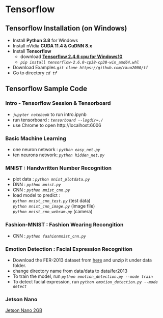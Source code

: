 # Tensorflow 
## Tensorflow Installation (on Windows)
* Install **Python 3.8** for Windows
* Install nVidia **CUDA 11.4 & CuDNN 8.x** 
* Install **Tensorflow** 
  - download **[Tensorflow 2.4.6 cpu for Windows10](https://github.com/fo40225/tensorflow-windows-wheel/tree/master/2.6.0/py38/CPU%2BGPU)** <br />
  - *`pip install tensorflow-2.6.0-cp38-cp38-win_amd64.whl`* <br />
* Download Examples *`git clone https://github.com/rkuo2000/tf`*
* Go to directory *`cd tf`*
## Tensorflow Sample Code
### Intro - Tensorflow Session & Tensorboard 
* *`jupyter notebook`* to run intro.ipynb
* run tensorboard : *`tensorboard --logdir=./`*
* use Chrome to open http://localhost:6006
### Basic Machine Learning
* one neuron network : *`python easy_net.py`*
* ten neurons network: *`python hidden_net.py`*
### MNIST : Handwritten Number Recognition
* plot data : *`python mnist_plotdata.py`*
* DNN : *`python mnist.py`*
* CNN : *`python mnist_cnn.py`*
* load model to predict : <br />
  *`python mnist_cnn_test.py`* (test data) <br />
  *`python mnist_cnn_image.py`* (image file) <br />
  *`python mnist_cnn_webcam.py`* (camera) <br />
### Fashion-MNIST : Fashion Wearing Recongition
* CNN : *`python fashionmnist_cnn.py`*
### Emotion Detection : Facial Expression Recognition
* Download the FER-2013 dataset from [here](https://anonfile.com/bdj3tfoeba/data_zip) and unzip it under data folder. 
* change directory name from data/data to data/fer2013
* To train the model, run *`python emotion_detection.py --mode train`*
* To detect facial expression, run *`python emotion_detection.py --mode detect`* 

### Jetson Nano
[Jetson Nano 2GB](https://developer.nvidia.com/embedded/learn/get-started-jetson-nano-2gb-devkit)
